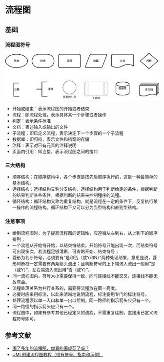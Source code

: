 # 流程图

## 基础

### 流程图符号

![symbol.png](./symbol.png)

- 开始或结束：表示流程图的开始或者结束
- 流程：即流程处理，表示具体某一个步骤或者操作
- 判定：表示条件标准
- 文档：表述输入或输出的文件
- 子流程：即已定义流程，表示决定下一个步骤的一个子流程
- 数据库：即归档，表示文件和档案的存储
- 注释：表示对已有元素的注释说明
- 页面内引用：即连接，表示流程图之间的接口

### 三大结构

- 顺序结构：在顺序结构中，各个步骤是按先后顺序执行的，这是一种最简单的基本结构。
- 选择结构：选择结构又称分支结构，选择结构用于判断给定的条件，根据判断的结果判断某些条件，根据判断的结果来控制程序的流程。
- 循环结构：循环结构又称为重复结构，就是流程在一定的条件下，反复执行某一操作的流程结构。循环结构下又可以分为当型结构和直到型结构。

### 注意事项

- 绘制流程图时，为了提高流程图的逻辑性，应遵循从左到右、从上到下的顺序排列；
- 一个流程从开始符开始，以结束符结束。开始符号只能出现一次，而结束符号可出现多次，若流程足够清晰，可省略开始、结束符号；
- 菱形为判断符号，必须要有“是和否（或Y和N）”两种处理结果，意思是说，菱形判断框一定需要有两条箭头流出；且判断符号的上下端流入流出一般用“是（或Y）”，左右端流入流出用“否（或Y）”。
- 同一流程图内，符号大小需要保持一致，同时连接线不能交叉，连接线不能无故弯曲。
- 流程处理关系为并行关系的，需要将流程放在同一高度。
- 必要时应采用标注，以此来清晰地说明流程，标注要用专门的标注符号。
- 处理流程须以单一入口和单一出口绘制，同一路径的指示箭头应只有一个。
- 同一路径的指示箭头应只有一个。
- 流程图中，如果有参考其他已经定义的流程，不需重复绘制，直接用已定义流程符号即可。

## 参考文献

- [画了多年的流程图，你真的画规范了吗？](http://www.woshipm.com/zhichang/2329530.html)
- [UML创建流程图教程（带有符号、指南和示例）](https://www.helloworld.net/p/0806985728)
